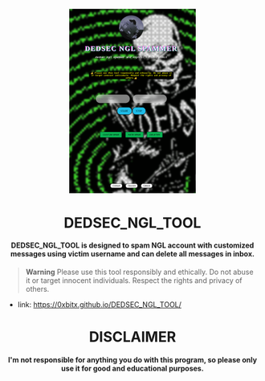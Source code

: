 
<p align="center">
<img src="banner.png" width="50%" height="50%">
</p>

<h1 align="center"> DEDSEC_NGL_TOOL</h1>
<h4 align="center"> DEDSEC_NGL_TOOL is designed to spam NGL account with customized messages using victim username and can delete all messages in inbox. </h4>

> **Warning**
> Please use this tool responsibly and ethically. Do not abuse it or target innocent individuals. Respect the rights and privacy of others.


* link: https://0xbitx.github.io/DEDSEC_NGL_TOOL/

<h1 align="center"> DISCLAIMER </h1>
<h4 align="center">I'm not responsible for anything you do with this program, so please only use it for good and educational purposes. </h4>
